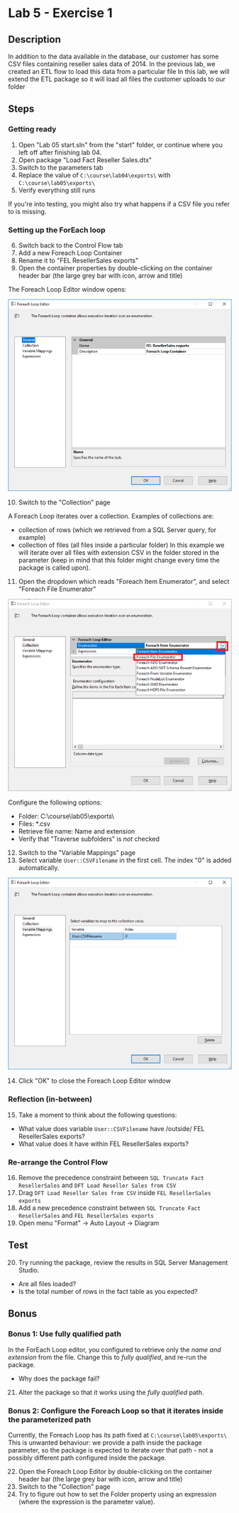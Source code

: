 # Lab 5 - Exercise 1

## Description
In addition to the data available in the database, our customer has some CSV files containing reseller sales data of 2014.
In the previous lab, we created an ETL flow to load this data from a particular file
In this lab, we will extend the ETL package so it will load all files the customer uploads to our folder

## Steps

### Getting ready
1. Open "Lab 05 start.sln" from the "start" folder, or continue where you left off after finishing lab 04.
2. Open package "Load Fact Reseller Sales.dtx"
3. Switch to the parameters tab
4. Replace the value of `C:\course\lab04\exports\` with `C:\course\lab05\exports\`
5. Verify everything still runs

If you're into testing, you might also try what happens if a CSV file you refer to is missing.

### Setting up the ForEach loop
6. Switch back to the Control Flow tab
7. Add a new Foreach Loop Container
8. Rename it to "FEL ResellerSales exports"
9. Open the container properties by double-clicking on the container header bar (the large grey bar with icon, arrow and title)

The Foreach Loop Editor window opens:

![ForEach Loop Editor](img/1-fel-editor.PNG)

10. Switch to the "Collection" page

A Foreach Loop iterates over a collection. Examples of collections are:
  * collection of rows (which we retrieved from a SQL Server query, for example)
  * collection of files (all files inside a particular folder)
In this example we will iterate over all files with extension CSV in the folder stored in the parameter (keep in mind that this folder might change every time the package is called upon).


11. Open the dropdown which reads "Foreach Item Enumerator", and select "Foreach File Enumerator"

![Select Foreach File](img/2-fel-choosefile.PNG)

Configure the following options:
 * Folder: C:\course\lab05\exports\
 * Files: *.csv
 * Retrieve file name: Name and extension
 * Verify that "Traverse subfolders" is *not* checked

12. Switch to the "Variable Mappings" page
13. Select variable `User::CSVFilename` in the first cell. The index "0" is added automatically.

![Variable Mapping](img/3-fel-variables.png)

14. Click "OK" to close the Foreach Loop Editor window

### Reflection (in-between)
15. Take a moment to think about the following questions:
  * What value does variable `User::CSVFilename` have /outside/ FEL ResellerSales exports?
  * What value does it have within FEL ResellerSales exports?

### Re-arrange the Control Flow
16. Remove the precedence constraint between `SQL Truncate Fact ResellerSales` and `DFT Load Reseller Sales from CSV`
17. Drag `DFT Load Reseller Sales from CSV` inside `FEL ResellerSales exports`
18. Add a new precedence constraint between  `SQL Truncate Fact ResellerSales` and `FEL ResellerSales exports`
19. Open menu "Format" -> Auto Layout -> Diagram

## Test
20. Try running the package, review the results in SQL Server Management Studio. 

  * Are all files loaded?
  * Is the total number of rows in the fact table as you expected?

## Bonus
### Bonus 1: Use fully qualified path
In the ForEach Loop editor, you configured to retrieve only the *name and extension* from the file.
Change this to *fully qualified*, and re-run the package.
  * Why does the package fail?

21. Alter the package so that it works using the *fully qualified* path.

### Bonus 2: Configure the Foreach Loop so that it iterates inside the parameterized path
Currently, the Foreach Loop has its path fixed at `C:\course\lab05\exports\`
This is unwanted behaviour: we provide a path inside the package parameter, so the package is expected to iterate over that path - not a possibly different path configured inside the package.

22. Open the Foreach Loop Editor by double-clicking on the container header bar (the large grey bar with icon, arrow and title)
23. Switch to the "Collection" page
24. Try to figure out how to set the Folder property using an expression (where the expression is the parameter value).

